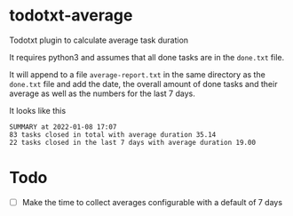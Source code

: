# todotxt-average
Todotxt plugin to calculate average task duration

It requires python3 and assumes that all done tasks are in the `done.txt` file.

It will append to a file `average-report.txt` in the same directory as the `done.txt` file and add the date, the overall amount of done tasks and their average as well as the numbers for the last 7 days.

It looks like this

```
SUMMARY at 2022-01-08 17:07
83 tasks closed in total with average duration 35.14
22 tasks closed in the last 7 days with average duration 19.00
```

# Todo

- [ ] Make the time to collect averages configurable with a default of 7 days

